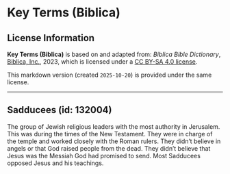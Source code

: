 # Key Terms (Biblica)

## License Information

**Key Terms (Biblica)** is based on and adapted from: _Biblica Bible Dictionary_, [Biblica, Inc.](https://www.biblica.com/), 2023, which is licensed under a [CC BY-SA 4.0 license](https://creativecommons.org/licenses/by-sa/4.0/legalcode.en).

This markdown version (created `2025-10-20`) is provided under the same license.



--------------------------------

## Sadducees (id: 132004)

The group of Jewish religious leaders with the most authority in Jerusalem. This was during the times of the New Testament. They were in charge of the temple and worked closely with the Roman rulers. They didn’t believe in angels or that God raised people from the dead. They didn’t believe that Jesus was the Messiah God had promised to send. Most Sadducees opposed Jesus and his teachings.


